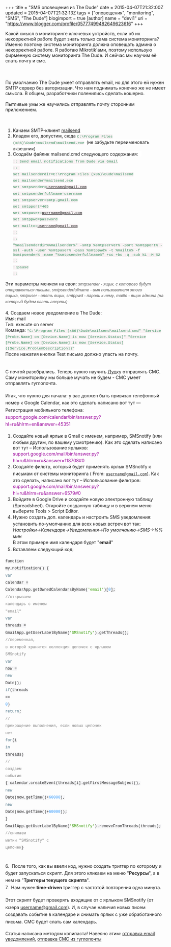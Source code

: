 +++
title = "SMS оповещения из The Dude"
date = 2015-04-07T21:32:00Z
updated = 2015-04-07T21:32:13Z
tags = ["оповещения", "monitoring", "SMS", "The Dude"]
blogimport = true 
[author]
	name = "devi1"
	uri = "https://www.blogger.com/profile/05777499482649623616"
+++

Какой смысл в мониторинге ключевых устройств, если об их некорректной работе будет знать только сама система мониторинга? Именно поэтому система мониторинга должна оповещать админа о некорректной работе. Я работаю Mikrotik'ами, поэтому использую фирменную систему мониторинга The Dude. И сейчас мы научим её слать почту и смс.<br /><br /><a name='more'></a><br /><br />По умолчанию The Dude умеет отправлять email, но для этого ей нужен SMTP сервер без авторизации. Что нам поднимать конечно же не имеет смысла. В общем, разработчики поленились сделать кошерно.<br /><br />Пытливые умы же научились отправлять почту сторонним приложением.<br /><br /><br /><ol><li>Качаем SMTP-клиент <a href="https://github.com/muquit/mailsend/releases/">mailsend</a></li><li>Кладем его, допустим, сюда&nbsp;<span style="background-color: #f9f2f4; color: seagreen; font-family: Menlo, Monaco, Consolas, 'Courier New', monospace; font-size: 11.6999998092651px; line-height: 18.2000007629395px;">C:\Program Files (x86)\Dude\mailsend\mailsend.exe</span><span style="background-color: white;"><span style="color: seagreen; font-family: Menlo, Monaco, Consolas, 'Courier New', monospace; font-size: 11.6999998092651px; line-height: 18.2000007629395px;">&nbsp;</span><span style="line-height: 18.2000007629395px;"><span style="font-family: inherit;">(не забудьте переименовать экзешник)</span></span></span></li><li><span style="background-color: white;"><span style="line-height: 18.2000007629395px;"><span style="font-family: inherit;">Создаём файлик mailsend.cmd следующего содержания:&nbsp;</span></span><span style="color: seagreen; font-family: Menlo, Monaco, Consolas, 'Courier New', monospace; font-size: 11.6999998092651px; line-height: 18.2000007629395px;">&nbsp;</span></span><br style="-webkit-backface-visibility: hidden; box-sizing: border-box; color: seagreen; font-family: Menlo, Monaco, Consolas, 'Courier New', monospace; font-size: 11.6999998092651px; line-height: 18.2000007629395px; margin: 0px; padding: 0px;" /><span style="background-color: #f9f2f4; color: seagreen; font-family: Menlo, Monaco, Consolas, 'Courier New', monospace; font-size: 11.6999998092651px; line-height: 18.2000007629395px;">:: Send email notifications from Dude via Gmail</span><br style="-webkit-backface-visibility: hidden; box-sizing: border-box; color: seagreen; font-family: Menlo, Monaco, Consolas, 'Courier New', monospace; font-size: 11.6999998092651px; line-height: 18.2000007629395px; margin: 0px; padding: 0px;" /><span style="background-color: #f9f2f4; color: seagreen; font-family: Menlo, Monaco, Consolas, 'Courier New', monospace; font-size: 11.6999998092651px; line-height: 18.2000007629395px;">::&nbsp;</span><br style="-webkit-backface-visibility: hidden; box-sizing: border-box; color: seagreen; font-family: Menlo, Monaco, Consolas, 'Courier New', monospace; font-size: 11.6999998092651px; line-height: 18.2000007629395px; margin: 0px; padding: 0px;" /><span style="background-color: #f9f2f4; color: seagreen; font-family: Menlo, Monaco, Consolas, 'Courier New', monospace; font-size: 11.6999998092651px; line-height: 18.2000007629395px;">set mailsenderdir=C:\Program Files (x86)\Dude\mailsend</span><br style="-webkit-backface-visibility: hidden; box-sizing: border-box; color: seagreen; font-family: Menlo, Monaco, Consolas, 'Courier New', monospace; font-size: 11.6999998092651px; line-height: 18.2000007629395px; margin: 0px; padding: 0px;" /><span style="background-color: #f9f2f4; color: seagreen; font-family: Menlo, Monaco, Consolas, 'Courier New', monospace; font-size: 11.6999998092651px; line-height: 18.2000007629395px;">set mailsender=mailsend.exe</span><br style="-webkit-backface-visibility: hidden; box-sizing: border-box; color: seagreen; font-family: Menlo, Monaco, Consolas, 'Courier New', monospace; font-size: 11.6999998092651px; line-height: 18.2000007629395px; margin: 0px; padding: 0px;" /><span style="background-color: #f9f2f4; color: seagreen; font-family: Menlo, Monaco, Consolas, 'Courier New', monospace; font-size: 11.6999998092651px; line-height: 18.2000007629395px;">set smtpsender=username@gmail.com</span><br style="-webkit-backface-visibility: hidden; box-sizing: border-box; color: seagreen; font-family: Menlo, Monaco, Consolas, 'Courier New', monospace; font-size: 11.6999998092651px; line-height: 18.2000007629395px; margin: 0px; padding: 0px;" /><span style="background-color: #f9f2f4; color: seagreen; font-family: Menlo, Monaco, Consolas, 'Courier New', monospace; font-size: 11.6999998092651px; line-height: 18.2000007629395px;">set smtpsenderfullname=username</span><br style="-webkit-backface-visibility: hidden; box-sizing: border-box; color: seagreen; font-family: Menlo, Monaco, Consolas, 'Courier New', monospace; font-size: 11.6999998092651px; line-height: 18.2000007629395px; margin: 0px; padding: 0px;" /><span style="background-color: #f9f2f4; color: seagreen; font-family: Menlo, Monaco, Consolas, 'Courier New', monospace; font-size: 11.6999998092651px; line-height: 18.2000007629395px;">set smtpserver=smtp.gmail.com</span><br style="-webkit-backface-visibility: hidden; box-sizing: border-box; color: seagreen; font-family: Menlo, Monaco, Consolas, 'Courier New', monospace; font-size: 11.6999998092651px; line-height: 18.2000007629395px; margin: 0px; padding: 0px;" /><span style="background-color: #f9f2f4; color: seagreen; font-family: Menlo, Monaco, Consolas, 'Courier New', monospace; font-size: 11.6999998092651px; line-height: 18.2000007629395px;">set smtpport=465</span><br style="-webkit-backface-visibility: hidden; box-sizing: border-box; color: seagreen; font-family: Menlo, Monaco, Consolas, 'Courier New', monospace; font-size: 11.6999998092651px; line-height: 18.2000007629395px; margin: 0px; padding: 0px;" /><span style="background-color: #f9f2f4; color: seagreen; font-family: Menlo, Monaco, Consolas, 'Courier New', monospace; font-size: 11.6999998092651px; line-height: 18.2000007629395px;">set smtpuser=username@gmail.com</span><br style="-webkit-backface-visibility: hidden; box-sizing: border-box; color: seagreen; font-family: Menlo, Monaco, Consolas, 'Courier New', monospace; font-size: 11.6999998092651px; line-height: 18.2000007629395px; margin: 0px; padding: 0px;" /><span style="background-color: #f9f2f4; color: seagreen; font-family: Menlo, Monaco, Consolas, 'Courier New', monospace; font-size: 11.6999998092651px; line-height: 18.2000007629395px;">set smtppwd=password</span><br style="-webkit-backface-visibility: hidden; box-sizing: border-box; color: seagreen; font-family: Menlo, Monaco, Consolas, 'Courier New', monospace; font-size: 11.6999998092651px; line-height: 18.2000007629395px; margin: 0px; padding: 0px;" /><span style="background-color: #f9f2f4; color: seagreen; font-family: Menlo, Monaco, Consolas, 'Courier New', monospace; font-size: 11.6999998092651px; line-height: 18.2000007629395px;">set mailto=username@gmail.com</span><br style="-webkit-backface-visibility: hidden; box-sizing: border-box; color: seagreen; font-family: Menlo, Monaco, Consolas, 'Courier New', monospace; font-size: 11.6999998092651px; line-height: 18.2000007629395px; margin: 0px; padding: 0px;" /><span style="background-color: #f9f2f4; color: seagreen; font-family: Menlo, Monaco, Consolas, 'Courier New', monospace; font-size: 11.6999998092651px; line-height: 18.2000007629395px;">::</span><br style="-webkit-backface-visibility: hidden; box-sizing: border-box; color: seagreen; font-family: Menlo, Monaco, Consolas, 'Courier New', monospace; font-size: 11.6999998092651px; line-height: 18.2000007629395px; margin: 0px; padding: 0px;" /><span style="background-color: #f9f2f4; color: seagreen; font-family: Menlo, Monaco, Consolas, 'Courier New', monospace; font-size: 11.6999998092651px; line-height: 18.2000007629395px;">::</span><br style="-webkit-backface-visibility: hidden; box-sizing: border-box; color: seagreen; font-family: Menlo, Monaco, Consolas, 'Courier New', monospace; font-size: 11.6999998092651px; line-height: 18.2000007629395px; margin: 0px; padding: 0px;" /><span style="background-color: #f9f2f4; color: seagreen; font-family: Menlo, Monaco, Consolas, 'Courier New', monospace; font-size: 11.6999998092651px; line-height: 18.2000007629395px;">"%mailsenderdir%\%mailsender%" -smtp %smtpserver% -port %smtpport% -ssl -auth -user %smtpuser% -pass %smtppwd% -t %mailto% -f %smtpsender% -name "%smtpsenderfullname%" +cc +bc -q -sub %1 -M %2</span><br style="-webkit-backface-visibility: hidden; box-sizing: border-box; color: seagreen; font-family: Menlo, Monaco, Consolas, 'Courier New', monospace; font-size: 11.6999998092651px; line-height: 18.2000007629395px; margin: 0px; padding: 0px;" /><span style="background-color: #f9f2f4; color: seagreen; font-family: Menlo, Monaco, Consolas, 'Courier New', monospace; font-size: 11.6999998092651px; line-height: 18.2000007629395px;">::</span><br style="-webkit-backface-visibility: hidden; box-sizing: border-box; color: seagreen; font-family: Menlo, Monaco, Consolas, 'Courier New', monospace; font-size: 11.6999998092651px; line-height: 18.2000007629395px; margin: 0px; padding: 0px;" /><span style="background-color: #f9f2f4; color: seagreen; font-family: Menlo, Monaco, Consolas, 'Courier New', monospace; font-size: 11.6999998092651px; line-height: 18.2000007629395px;">::pause</span><br style="-webkit-backface-visibility: hidden; box-sizing: border-box; color: seagreen; font-family: Menlo, Monaco, Consolas, 'Courier New', monospace; font-size: 11.6999998092651px; line-height: 18.2000007629395px; margin: 0px; padding: 0px;" /><span style="background-color: #f9f2f4; color: seagreen; font-family: Menlo, Monaco, Consolas, 'Courier New', monospace; font-size: 11.6999998092651px; line-height: 18.2000007629395px;">::</span></li></ol><span style="line-height: 18.2000007629395px;">Эти параметры меняем на свои:&nbsp;</span><em style="-webkit-backface-visibility: hidden; background-color: white; border: 0px; box-sizing: border-box; color: #555555; font-family: Arial; font-size: 13px; font-stretch: inherit; line-height: 18.2000007629395px; margin: 0px; padding: 0px; vertical-align: baseline;">smtpsender - ящик, с которого будут отправляться письма</em><span style="background-color: white; color: #555555; font-family: Arial; font-size: 13px; line-height: 18.2000007629395px;">,&nbsp;</span><em style="-webkit-backface-visibility: hidden; background-color: white; border: 0px; box-sizing: border-box; color: #555555; font-family: Arial; font-size: 13px; font-stretch: inherit; line-height: 18.2000007629395px; margin: 0px; padding: 0px; vertical-align: baseline;">smtpsenderfullname - имя пользователя этого ящика</em><span style="background-color: white; color: #555555; font-family: Arial; font-size: 13px; line-height: 18.2000007629395px;">,&nbsp;</span><em style="-webkit-backface-visibility: hidden; background-color: white; border: 0px; box-sizing: border-box; color: #555555; font-family: Arial; font-size: 13px; font-stretch: inherit; line-height: 18.2000007629395px; margin: 0px; padding: 0px; vertical-align: baseline;">smtpuser - опять ящик</em><span style="background-color: white; color: #555555; font-family: Arial; font-size: 13px; line-height: 18.2000007629395px;">,&nbsp;</span><em style="-webkit-backface-visibility: hidden; background-color: white; border: 0px; box-sizing: border-box; color: #555555; font-family: Arial; font-size: 13px; font-stretch: inherit; line-height: 18.2000007629395px; margin: 0px; padding: 0px; vertical-align: baseline;">smtppwd - пароль к нему</em><span style="background-color: white; color: #555555; font-family: Arial; font-size: 13px; line-height: 18.2000007629395px;">,&nbsp;</span><em style="-webkit-backface-visibility: hidden; background-color: white; border: 0px; box-sizing: border-box; color: #555555; font-family: Arial; font-size: 13px; font-stretch: inherit; line-height: 18.2000007629395px; margin: 0px; padding: 0px; vertical-align: baseline;">mailto - ящик админа (на который будем слать алерты)</em><div><br /></div><div><span style="font-family: inherit;"><span style="background-color: white; line-height: 18.2000007629395px;">4. Создаем новое уведомление в The Dude:</span></span></div><div><span style="font-family: inherit;"><span style="background-color: white; line-height: 18.2000007629395px;">Имя: mail</span></span></div><div><span style="font-family: inherit;"><span style="background-color: white; line-height: 18.2000007629395px;">Тип: execute on server</span></span></div><div><span style="font-family: inherit;"><span style="background-color: white; line-height: 18.2000007629395px;">Команда:&nbsp;</span></span><span style="background-color: #f9f2f4; color: seagreen; font-family: Menlo, Monaco, Consolas, 'Courier New', monospace; font-size: 11.6999998092651px; line-height: 18.2000007629395px;">"C:\Program Files (x86)\Dude\mailsend\mailsend.cmd" "Service [Probe.Name] on [Device.Name] is now [Service.Status]" "Service [Probe.Name] on [Device.Name] is now [Service.Status] ([Service.ProblemDescription])"</span></div><div><span style="background-color: white; line-height: 18.2000007629395px;"><span style="font-family: inherit;">После нажатия кнопки Test письмо должно упасть на почту.</span></span></div><div><span style="background-color: white; line-height: 18.2000007629395px;"><span style="font-family: inherit;"><br /></span></span></div><div><span style="background-color: white; line-height: 18.2000007629395px;"><span style="font-family: inherit;"><br /></span></span></div><div><span style="background-color: white; line-height: 18.2000007629395px;">С почтой разобрались. Теперь нужно научить Дудку отправлять СМС. Саму мониторилку мы больше мучать не будем - СМС умеет отправлять гуглопочта.</span></div><div><span style="background-color: white; line-height: 18.2000007629395px;"><br /></span></div><div><span style="font-family: inherit;"><span style="background-color: white; line-height: 22.3999996185303px;">Итак, что нужно для начала: у вас должен быть привязан телефонный номер к Google Calendar, как это сделать написано вот тут — Регистрация мобильного телефона:</span><br style="background-color: white; line-height: 22.3999996185303px;" /><a href="http://support.google.com/calendar/bin/answer.py?hl=ru&amp;hlrm=en&amp;answer=45351" style="background-color: white; border: 0px; color: #990099; line-height: 22.3999996185303px; margin: 0px; outline: 0px; padding: 0px; text-decoration: none; vertical-align: baseline;">support.google.com/calendar/bin/answer.py?hl=ru&amp;hlrm=en&amp;answer=45351</a></span></div><div><ol><li><span style="line-height: 18.2000007629395px;"><span style="font-family: inherit;"><span style="background-color: white; line-height: 22.3999996185303px;">Создайте новый ярлык в Gmail с именем, например, SMSnotify (или любым другим, по вашему усмотрению). Как это сделать написано вот тут – Использование ярлыков:</span><br style="background-color: white; line-height: 22.3999996185303px;" /><a href="http://support.google.com/mail/bin/answer.py?hl=ru&amp;hlrm=ru&amp;answer=118708#0" style="background-color: white; border: 0px; color: #990099; line-height: 22.3999996185303px; margin: 0px; outline: 0px; padding: 0px; text-decoration: none; vertical-align: baseline;"><span style="font-family: inherit;">support.google.com/mail/bin/answer.py?hl=ru&amp;hlrm=ru&amp;answer=118708#0</span></a></span></span></li><li><span style="line-height: 18.2000007629395px;"><span style="font-family: inherit;"><span style="background-color: white; line-height: 22.3999996185303px;">Создайте фильтр, который будет применять ярлык SMSnotify к письмам от системы мониторинга ( From:&nbsp;</span><code style="background-color: white; border: 0px; color: #222222; line-height: 22.3999996185303px; margin: 0px; outline: 0px; padding: 0px; vertical-align: baseline;">username@gmail.com</code><span style="background-color: white; line-height: 22.3999996185303px;">). Как это сделать, написано вот тут – Использование фильтров:</span><br style="background-color: white; line-height: 22.3999996185303px;" /><a href="https://support.google.com/mail/bin/answer.py?hl=ru&amp;hlrm=ru&amp;answer=6579#0" style="background-color: white; border: 0px; color: #990099; line-height: 22.3999996185303px; margin: 0px; outline: 0px; padding: 0px; text-decoration: none; vertical-align: baseline;">support.google.com/mail/bin/answer.py?hl=ru&amp;hlrm=ru&amp;answer=6579#0</a></span></span></li><li><span style="font-family: inherit;"><span style="line-height: 18.2000007629395px;"><span style="background-color: white; line-height: 22.3999996185303px;"><span style="font-family: inherit;">Войдите в Google Drive и создайте новую электронную таблицу (Spreadsheet). Откройте созданную таблицу и в верхнем меню выберите Tools &gt; Script Editor.</span></span></span></span></li><li><span style="font-family: inherit;"><span style="line-height: 22.3999996185303px;"><span style="font-family: inherit;"><span style="background-color: white; line-height: 22.3999996185303px;">Нужно создать доп. календарь и настроить SMS уведомления: установить по-умолчанию для всех новых встреч вот так:</span><br style="background-color: white; line-height: 22.3999996185303px;" /><i style="background-color: white; border: 0px; line-height: 22.3999996185303px; margin: 0px; outline: 0px; padding: 0px; vertical-align: baseline;">Настройки-&gt;Календари-&gt;Уведомления-&gt;По умолчанию-&gt;SMS-&gt;%% мин</i><br style="background-color: white; line-height: 22.3999996185303px;" /><span style="background-color: white; line-height: 22.3999996185303px;">В этом примере имя календаря будет "</span><b style="background-color: white; border: 0px; line-height: 22.3999996185303px; margin: 0px; outline: 0px; padding: 0px; vertical-align: baseline;">email</b><span style="background-color: white; line-height: 22.3999996185303px;">"</span></span></span></span></li><li><span style="font-family: inherit;"><span style="line-height: 22.3999996185303px;">Вставляем следующий код:</span></span></li></ol><span style="background-color: #f7f7f9; color: #222222; font-family: Menlo, Monaco, 'Courier New', monospace; font-size: 12px; line-height: 22.3999996185303px; white-space: pre-wrap;">function my_notification()  {   </span><span class="keyword" style="border: 0px; color: #4d7386; font-family: Menlo, Monaco, 'Courier New', monospace; font-size: 12px; line-height: 22.3999996185303px; margin: 0px; outline: 0px; padding: 0px; vertical-align: baseline; white-space: pre-wrap;">var</span><span style="background-color: #f7f7f9; color: #222222; font-family: Menlo, Monaco, 'Courier New', monospace; font-size: 12px; line-height: 22.3999996185303px; white-space: pre-wrap;"> calendar = CalendarApp.getOwnedCalendarsByName(</span><span class="string" style="border: 0px; color: #339900; font-family: Menlo, Monaco, 'Courier New', monospace; font-size: 12px; line-height: 22.3999996185303px; margin: 0px; outline: 0px; padding: 0px; vertical-align: baseline; white-space: pre-wrap;">'email'</span><span style="background-color: #f7f7f9; color: #222222; font-family: Menlo, Monaco, 'Courier New', monospace; font-size: 12px; line-height: 22.3999996185303px; white-space: pre-wrap;">)[</span><span class="number" style="border: 0px; color: #2f98ff; font-family: Menlo, Monaco, 'Courier New', monospace; font-size: 12px; line-height: 22.3999996185303px; margin: 0px; outline: 0px; padding: 0px; vertical-align: baseline; white-space: pre-wrap;">0</span><span style="background-color: #f7f7f9; color: #222222; font-family: Menlo, Monaco, 'Courier New', monospace; font-size: 12px; line-height: 22.3999996185303px; white-space: pre-wrap;">]; </span><span class="comment" style="border: 0px; color: grey; font-family: Menlo, Monaco, 'Courier New', monospace; font-size: 12px; line-height: 22.3999996185303px; margin: 0px; outline: 0px; padding: 0px; vertical-align: baseline; white-space: pre-wrap;">//открываем календарь с именем "email"</span><span style="background-color: #f7f7f9; color: #222222; font-family: Menlo, Monaco, 'Courier New', monospace; font-size: 12px; line-height: 22.3999996185303px; white-space: pre-wrap;">     </span><span class="keyword" style="border: 0px; color: #4d7386; font-family: Menlo, Monaco, 'Courier New', monospace; font-size: 12px; line-height: 22.3999996185303px; margin: 0px; outline: 0px; padding: 0px; vertical-align: baseline; white-space: pre-wrap;">var</span><span style="background-color: #f7f7f9; color: #222222; font-family: Menlo, Monaco, 'Courier New', monospace; font-size: 12px; line-height: 22.3999996185303px; white-space: pre-wrap;"> threads = GmailApp.getUserLabelByName(</span><span class="string" style="border: 0px; color: #339900; font-family: Menlo, Monaco, 'Courier New', monospace; font-size: 12px; line-height: 22.3999996185303px; margin: 0px; outline: 0px; padding: 0px; vertical-align: baseline; white-space: pre-wrap;">'SMSnotify'</span><span style="background-color: #f7f7f9; color: #222222; font-family: Menlo, Monaco, 'Courier New', monospace; font-size: 12px; line-height: 22.3999996185303px; white-space: pre-wrap;">).getThreads();  </span><span class="comment" style="border: 0px; color: grey; font-family: Menlo, Monaco, 'Courier New', monospace; font-size: 12px; line-height: 22.3999996185303px; margin: 0px; outline: 0px; padding: 0px; vertical-align: baseline; white-space: pre-wrap;">//переменная, в которой хранится коллекция цепочек с ярлыком SMSnotify</span><span style="background-color: #f7f7f9; color: #222222; font-family: Menlo, Monaco, 'Courier New', monospace; font-size: 12px; line-height: 22.3999996185303px; white-space: pre-wrap;">  </span><span class="keyword" style="border: 0px; color: #4d7386; font-family: Menlo, Monaco, 'Courier New', monospace; font-size: 12px; line-height: 22.3999996185303px; margin: 0px; outline: 0px; padding: 0px; vertical-align: baseline; white-space: pre-wrap;">var</span><span style="background-color: #f7f7f9; color: #222222; font-family: Menlo, Monaco, 'Courier New', monospace; font-size: 12px; line-height: 22.3999996185303px; white-space: pre-wrap;"> now = </span><span class="keyword" style="border: 0px; color: #4d7386; font-family: Menlo, Monaco, 'Courier New', monospace; font-size: 12px; line-height: 22.3999996185303px; margin: 0px; outline: 0px; padding: 0px; vertical-align: baseline; white-space: pre-wrap;">new</span><span style="background-color: #f7f7f9; color: #222222; font-family: Menlo, Monaco, 'Courier New', monospace; font-size: 12px; line-height: 22.3999996185303px; white-space: pre-wrap;"> Date();    </span><span class="keyword" style="border: 0px; color: #4d7386; font-family: Menlo, Monaco, 'Courier New', monospace; font-size: 12px; line-height: 22.3999996185303px; margin: 0px; outline: 0px; padding: 0px; vertical-align: baseline; white-space: pre-wrap;">if</span><span style="background-color: #f7f7f9; color: #222222; font-family: Menlo, Monaco, 'Courier New', monospace; font-size: 12px; line-height: 22.3999996185303px; white-space: pre-wrap;">(threads == </span><span class="number" style="border: 0px; color: #2f98ff; font-family: Menlo, Monaco, 'Courier New', monospace; font-size: 12px; line-height: 22.3999996185303px; margin: 0px; outline: 0px; padding: 0px; vertical-align: baseline; white-space: pre-wrap;">0</span><span style="background-color: #f7f7f9; color: #222222; font-family: Menlo, Monaco, 'Courier New', monospace; font-size: 12px; line-height: 22.3999996185303px; white-space: pre-wrap;">) </span><span class="keyword" style="border: 0px; color: #4d7386; font-family: Menlo, Monaco, 'Courier New', monospace; font-size: 12px; line-height: 22.3999996185303px; margin: 0px; outline: 0px; padding: 0px; vertical-align: baseline; white-space: pre-wrap;">return</span><span style="background-color: #f7f7f9; color: #222222; font-family: Menlo, Monaco, 'Courier New', monospace; font-size: 12px; line-height: 22.3999996185303px; white-space: pre-wrap;">; </span><span class="comment" style="border: 0px; color: grey; font-family: Menlo, Monaco, 'Courier New', monospace; font-size: 12px; line-height: 22.3999996185303px; margin: 0px; outline: 0px; padding: 0px; vertical-align: baseline; white-space: pre-wrap;">// прекращение выполнения, если новых цепочек нет</span><span style="background-color: #f7f7f9; color: #222222; font-family: Menlo, Monaco, 'Courier New', monospace; font-size: 12px; line-height: 22.3999996185303px; white-space: pre-wrap;">     </span><span class="keyword" style="border: 0px; color: #4d7386; font-family: Menlo, Monaco, 'Courier New', monospace; font-size: 12px; line-height: 22.3999996185303px; margin: 0px; outline: 0px; padding: 0px; vertical-align: baseline; white-space: pre-wrap;">for</span><span style="background-color: #f7f7f9; color: #222222; font-family: Menlo, Monaco, 'Courier New', monospace; font-size: 12px; line-height: 22.3999996185303px; white-space: pre-wrap;">(i </span><span class="keyword" style="border: 0px; color: #4d7386; font-family: Menlo, Monaco, 'Courier New', monospace; font-size: 12px; line-height: 22.3999996185303px; margin: 0px; outline: 0px; padding: 0px; vertical-align: baseline; white-space: pre-wrap;">in</span><span style="background-color: #f7f7f9; color: #222222; font-family: Menlo, Monaco, 'Courier New', monospace; font-size: 12px; line-height: 22.3999996185303px; white-space: pre-wrap;"> threads) </span><span class="comment" style="border: 0px; color: grey; font-family: Menlo, Monaco, 'Courier New', monospace; font-size: 12px; line-height: 22.3999996185303px; margin: 0px; outline: 0px; padding: 0px; vertical-align: baseline; white-space: pre-wrap;">// создаем события</span><span style="background-color: #f7f7f9; color: #222222; font-family: Menlo, Monaco, 'Courier New', monospace; font-size: 12px; line-height: 22.3999996185303px; white-space: pre-wrap;">  {     calendar.createEvent(threads[i].getFirstMessageSubject(),         </span><span class="keyword" style="border: 0px; color: #4d7386; font-family: Menlo, Monaco, 'Courier New', monospace; font-size: 12px; line-height: 22.3999996185303px; margin: 0px; outline: 0px; padding: 0px; vertical-align: baseline; white-space: pre-wrap;">new</span><span style="background-color: #f7f7f9; color: #222222; font-family: Menlo, Monaco, 'Courier New', monospace; font-size: 12px; line-height: 22.3999996185303px; white-space: pre-wrap;"> Date(now.getTime()+</span><span class="number" style="border: 0px; color: #2f98ff; font-family: Menlo, Monaco, 'Courier New', monospace; font-size: 12px; line-height: 22.3999996185303px; margin: 0px; outline: 0px; padding: 0px; vertical-align: baseline; white-space: pre-wrap;">60000</span><span style="background-color: #f7f7f9; color: #222222; font-family: Menlo, Monaco, 'Courier New', monospace; font-size: 12px; line-height: 22.3999996185303px; white-space: pre-wrap;">),         </span><span class="keyword" style="border: 0px; color: #4d7386; font-family: Menlo, Monaco, 'Courier New', monospace; font-size: 12px; line-height: 22.3999996185303px; margin: 0px; outline: 0px; padding: 0px; vertical-align: baseline; white-space: pre-wrap;">new</span><span style="background-color: #f7f7f9; color: #222222; font-family: Menlo, Monaco, 'Courier New', monospace; font-size: 12px; line-height: 22.3999996185303px; white-space: pre-wrap;"> Date(now.getTime()+</span><span class="number" style="border: 0px; color: #2f98ff; font-family: Menlo, Monaco, 'Courier New', monospace; font-size: 12px; line-height: 22.3999996185303px; margin: 0px; outline: 0px; padding: 0px; vertical-align: baseline; white-space: pre-wrap;">60000</span><span style="background-color: #f7f7f9; color: #222222; font-family: Menlo, Monaco, 'Courier New', monospace; font-size: 12px; line-height: 22.3999996185303px; white-space: pre-wrap;">));   }        GmailApp.getUserLabelByName(</span><span class="string" style="border: 0px; color: #339900; font-family: Menlo, Monaco, 'Courier New', monospace; font-size: 12px; line-height: 22.3999996185303px; margin: 0px; outline: 0px; padding: 0px; vertical-align: baseline; white-space: pre-wrap;">'SMSnotify'</span><span style="background-color: #f7f7f9; color: #222222; font-family: Menlo, Monaco, 'Courier New', monospace; font-size: 12px; line-height: 22.3999996185303px; white-space: pre-wrap;">).removeFromThreads(threads); </span><span class="comment" style="border: 0px; color: grey; font-family: Menlo, Monaco, 'Courier New', monospace; font-size: 12px; line-height: 22.3999996185303px; margin: 0px; outline: 0px; padding: 0px; vertical-align: baseline; white-space: pre-wrap;">//снимаем метки "SMSnotify" с цепочек</span><span style="background-color: #f7f7f9; color: #222222; font-family: Menlo, Monaco, 'Courier New', monospace; font-size: 12px; line-height: 22.3999996185303px; white-space: pre-wrap;">}</span></div><div><span style="color: #555555; font-family: Arial;"><span style="font-size: 13px; line-height: 18.2000007629395px;"><i><br /></i></span></span><br />6.<span style="font-family: inherit;">&nbsp;&nbsp;<span style="background-color: white; line-height: 22.3999996185303px;">После того, как вы ввели код, нужно создать триггер по которому и будет запускаться скрипт. Для этого кликаем на меню "</span><b style="background-color: white; border: 0px; line-height: 22.3999996185303px; margin: 0px; outline: 0px; padding: 0px; vertical-align: baseline;">Ресурсы</b><span style="background-color: white; line-height: 22.3999996185303px;">", а в нем на "</span><b style="background-color: white; border: 0px; line-height: 22.3999996185303px; margin: 0px; outline: 0px; padding: 0px; vertical-align: baseline;">Триггеры текущего скрипта</b><span style="background-color: white; line-height: 22.3999996185303px;">".&nbsp;</span></span><br /><span style="font-family: inherit;"><span style="background-color: white; line-height: 22.3999996185303px;">7. &nbsp;</span><span style="background-color: white; line-height: 22.3999996185303px;">Нам нужен</span><b style="background-color: white; border-image-outset: initial; border-image-repeat: initial; border-image-slice: initial; border-image-source: initial; border-image-width: initial; border: 0px; line-height: 22.3999996185303px; margin: 0px; outline: 0px; padding: 0px; vertical-align: baseline;">&nbsp;time-driven&nbsp;</b><span style="background-color: white; line-height: 22.3999996185303px;">триггер с частотой повторения одна минута.</span></span><br /><br /><span style="background-color: white; line-height: 22.3999996185303px;">Этот скрипт будет проверять входящие от с ярлыком&nbsp;</span><span style="background-color: white; line-height: 22.3999996185303px;">SMSnotify</span><span style="background-color: white; line-height: 22.3999996185303px;">&nbsp;(от юзера&nbsp;</span><span style="background-color: white; line-height: 22.3999996185303px;">username@gmail.com). И, в случае наличия новых писем создавать событие в календаре и снимать ярлык с уже обработанного письма. СМС будет слать сам календарь.</span><br /><br />Статья написана методом копипаста! Навеяно этим:&nbsp;<a href="http://forum.mikrotik.com/viewtopic.php?f=8&amp;t=85232">отправка email уведомлений</a>, <a href="http://habrahabr.ru/post/145447/">отправка СМС из гуглопочты</a></div>
